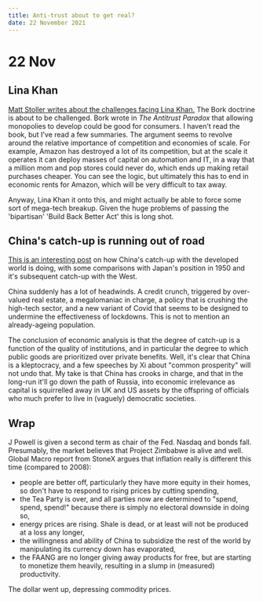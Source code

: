 ```yaml
---
title: Anti-trust about to get real?
date: 22 November 2021
---
```


# 22 Nov

## Lina Khan

[Matt Stoller writes about the challenges facing Lina Khan.](https://mattstoller.substack.com/p/big-business-declares-war-on-lina?r=nmbt&utm_campaign=post&utm_medium=web&utm_source=copy)
The Bork doctrine is about to be challenged. Bork wrote in _The Antitrust Paradox_ that allowing monopolies to develop could be good for consumers. 
I haven't read the book, but I've read a few summaries. 
The argument seems to revolve around the relative importance of competition and economies of scale.
For example, Amazon has destroyed a lot of its competition, but at the scale it operates it can deploy masses of capital on automation and IT, in a way that a million mom and pop stores could never do, which ends up making retail purchases cheaper.
You can see the logic, but ultimately this has to end in economic rents for Amazon, which will be very difficult to tax away.

Anyway, Lina Khan it onto this, and might actually be able to force some sort of mega-tech breakup. 
Given the huge problems of passing the 'bipartisan' 'Build Back Better Act' this is long shot.

## China's catch-up is running out of road

[This is an interesting post](https://noahpinion.substack.com/p/is-chinas-catch-up-growth-over?r=nmbt&utm_campaign=post&utm_medium=web&utm_source=copy) on how China's catch-up with the developed world is doing, with some comparisons with Japan's position in 1950 and it's subsequent catch-up with the West.

China suddenly has a lot of headwinds. A credit crunch, triggered by over-valued real estate, a megalomaniac in charge, a policy that is crushing the high-tech sector, and a new variant of Covid that seems to be designed to undermine the effectiveness of lockdowns. This is not to mention an already-ageing population. 

The conclusion of economic analysis is that the degree of catch-up is a function of the quality of institutions, and in particular the degree to which public goods are prioritized over private benefits. 
Well, it's clear that China is a kleptocracy, and a few speeches by Xi about "common prosperity" will not undo that. 
My take is that China has crooks in charge, and that in the long-run it'll go down the path of Russia, into economic irrelevance as capital is squirrelled away in UK and US assets by the offspring of officials who much prefer to live in (vaguely) democratic societies.

## Wrap

J Powell is given a second term as chair of the Fed. 
Nasdaq and bonds fall. 
Presumably, the market believes that Project Zimbabwe is alive and well.
Global Macro report from StoneX argues that inflation really is different this time (compared to 2008):

- people are better off, particularly they have more equity in their homes, so don't have to respond to rising prices by cutting spending,
- the Tea Party is over, and all parties now are determined to "spend, spend, spend!" because there is simply no electoral downside in doing so,
- energy prices are rising. Shale is dead, or at least will not be produced at a loss any longer,
- the willingness and ability of China to subsidize the rest of the world by manipulating its currency down has evaporated,
- the FAANG are no longer giving away products for free, but are starting to monetize them heavily, resulting in a slump in (measured) productivity.

The dollar went up, depressing commodity prices.